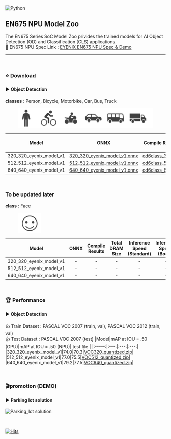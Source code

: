 
<img alt="Python" src ="https://img.shields.io/badge/python-3.8-orange"/>


## EN675 NPU Model Zoo
The EN675 Series SoC Model Zoo privides the trained models for AI Object Detection (OD) and Classification (CLS) applications.  
:rocket: EN675 NPU Spec Link : [EYENIX EN675 NPU Spec & Demo](https://resonant-duke-420.notion.site/EN675-AI-NPU-Solution-d407c17992d8447b9c98ac2bfede8cdb)
***
&#160;
### :star: Download
#### :arrow_forward: Object Detection
**classes** : Person, Bicycle, Motorbike, Car, Bus, Truck  
<figure>
    <img src="./img/6classes_image.PNG" title="6class">    
</figure>

|Model|ONNX|Compile Results|Total DRAM Size|Inference Speed (Standard)|Inference Speed (Boost)|
|:-----:|:---:|:---:|:---:|:---:|:---:|
|320_320_eyenix_model_v1|[320_320_eyenix_model_v1.onnx](https://github.com/Eyenix/en675_model_zoo/files/9623478/320_320_eyenix_model_v1.zip)|[od6class_320.bin](https://github.com/Eyenix/en675_model_zoo/files/9623476/od6class_320.zip)|11MB|26ms|13ms|
|512_512_eyenix_model_v1|[512_512_eyenix_model_v1.onnx](https://github.com/Eyenix/en675_model_zoo/files/9466030/512_512_eyenix_model_v1.zip)|[od6class_512.bin](https://github.com/Eyenix/en675_model_zoo/files/9466035/od6class_512.zip)|18MB|37ms|20ms|
|640_640_eyenix_model_v1|[640_640_eyenix_model_v1.onnx](https://github.com/Eyenix/en675_model_zoo/files/9485742/640_640_eyenix_model_v1.zip)|[od6class_640.bin](https://github.com/Eyenix/en675_model_zoo/files/9485743/od6class_640.zip)|25MB|54ms|29ms|


&#160;

### To be updated later
**class** : Face  
<figure>
    <img src="./img/face_image.PNG" title="face">    
</figure>

|Model|ONNX|Compile Results|Total DRAM Size|Inference Speed (Standard)|Inference Speed (Boost)|
|:-----:|:---:|:---:|:---:|:---:|:---:|
|320_320_eyenix_model_v1|-|-|-|-|-|
|512_512_eyenix_model_v1|-|-|-|-|-|
|640_640_eyenix_model_v1|-|-|-|-|-|


&#160;

### :trophy: Performance
#### :arrow_forward: Object Detection
:+1: Train Dataset : PASCAL VOC 2007 (train, val), PASCAL VOC 2012 (train, val)  
:+1: Test Dataset : PASCAL VOC 2007 (test)
|Model|mAP at IOU = .50 (GPU)|mAP at IOU = .50 (NPU)| test file |
|:-----:|:---:|:---:|:---:|
|320_320_eyenix_model_v1|74.0|70.3|[VOC320_quantized.zip](https://github.com/Eyenix/en675_model_zoo/files/9642072/VOC320_quantized.zip)|
|512_512_eyenix_model_v1|77.0|75.5|[VOC512_quantized.zip](https://github.com/Eyenix/en675_model_zoo/files/9642077/VOC512_quantized.zip)|
|640_640_eyenix_model_v1|79.2|77.5|[VOC640_quantized.zip](https://github.com/Eyenix/en675_model_zoo/files/9642078/VOC640_quantized.zip)|

&#160;


### :clapper:promotion (DEMO)
#### :arrow_forward: Parking lot solution
![Parking_lot solution](https://user-images.githubusercontent.com/66294848/188069884-3441a15f-2a91-477a-b8d1-6337c931c25d.gif)

&#160;


[![Hits](https://hits.seeyoufarm.com/api/count/incr/badge.svg?url=https%3A%2F%2Fgithub.com%2FEyenix%2Fen675_model_zoo&count_bg=%2379C83D&title_bg=%23555555&icon=pytorch.svg&icon_color=%23E7E7E7&title=hits&edge_flat=false)](https://hits.seeyoufarm.com)
